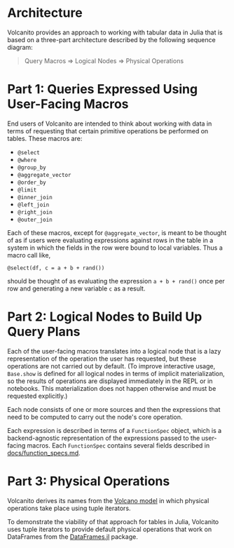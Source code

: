 # Architecture

Volcanito provides an approach to working with tabular data in Julia that is
based on a three-part architecture described by the following sequence diagram:

> Query Macros => Logical Nodes => Physical Operations

# Part 1: Queries Expressed Using User-Facing Macros

End users of Volcanito are intended to think about working with data in terms
of requesting that certain primitive operations be performed on tables. These
macros are:

* `@select`
* `@where`
* `@group_by`
* `@aggregate_vector`
* `@order_by`
* `@limit`
* `@inner_join`
* `@left_join`
* `@right_join`
* `@outer_join`

Each of these macros, except for `@aggregate_vector`, is meant to be thought of
as if users were evaluating expressions against rows in the table in a system in
which the fields in the row were bound to local variables. Thus a macro call
like,

```
@select(df, c = a + b + rand())
```

should be thought of as evaluating the expression `a + b + rand()` once per
row and generating a new variable `c` as a result.

# Part 2: Logical Nodes to Build Up Query Plans

Each of the user-facing macros translates into a logical node that is a lazy
representation of the operation the user has requested, but these operations
are not carried out by default. (To improve interactive usage, `Base.show` is
defined for all logical nodes in terms of implicit materialization, so the
results of operations are displayed immediately in the REPL or in notebooks.
This materialization does not happen otherwise and must be requested
explicitly.)

Each node consists of one or more sources and then the expressions that need
to be computed to carry out the node's core operation.

Each expression is described in terms of a `FunctionSpec` object, which is a
backend-agnostic representation of the expressions passed to the user-facing
macros. Each `FunctionSpec` contains several fields described in
[docs/function_specs.md](https://github.com/johnmyleswhite/Volcanito.jl/blob/master/docs/function_specs.md).

# Part 3: Physical Operations

Volcanito derives its names from the
[Volcano model](https://paperhub.s3.amazonaws.com/dace52a42c07f7f8348b08dc2b186061.pdf)
in which physical operations take place using tuple iterators.

To demonstrate the viability of that approach for tables in Julia, Volcanito
uses tuple iterators to provide default physical operations that work on
DataFrames from the [DataFrames.jl](https://github.com/JuliaData/DataFrames.jl)
package.
